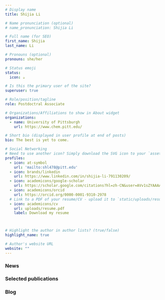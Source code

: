 ```yaml
---
# Display name
title: Shijia Li

# Name pronunciation (optional)
# name_pronunciation: Shijia Li

# Full name (for SEO)
first_name: Shijia
last_name: Li

# Pronouns (optional)
pronouns: she/her

# Status emoji
status:
  icon: ☕️

# Is this the primary user of the site?
superuser: true

# Role/position/tagline
role: Postdoctral Associate

# Organizations/Affiliations to show in About widget
organizations:
  - name: University of Pittsburgh
    url: https://www.chem.pitt.edu/

# Short bio (displayed in user profile at end of posts)
bio: The best is yet to come.

# Social Networking
# Need to use another icon? Simply download the SVG icon to your `assets/media/icons/` folder.
profiles:
  - icon: at-symbol
    url: 'mailto:shl478@pitt.edu'
  - icon: brands/linkedin
    url: https://www.linkedin.com/in/shijia-li-791130209/
  - icon: academicons/google-scholar
    url: https://scholar.google.com/citations?hl=zh-CN&user=AVv1sZYAAAAJ&view_op=list_works&gmla=AH8HC4zZU7JysbTiGF5iH3_wcsuTW-ElzW5o2uiRhucliNwW1lBIQeyZgFOwFqZ05mdmcEpRtNg4zNqnkf2v8x2YW8kkRV7flkZfljY3wJtBTFyw2RM
  - icon: academicons/orcid
    url: https://orcid.org/0000-0001-9310-2978
  # Link to a PDF of your resume/CV - upload it to `static/uploads/resume.pdf`
  - icon: academicons/cv
    url: uploads/resume.pdf
    label: Download my resume



# Highlight the author in author lists? (true/false)
highlight_name: true

# Author's website URL
website: ""
---
```


### News<br />


### Selected publications<br />

### Blog<br />
